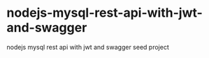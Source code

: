 # nodejs-mysql-rest-api-with-jwt-and-swagger
nodejs mysql rest api with jwt and swagger seed project

